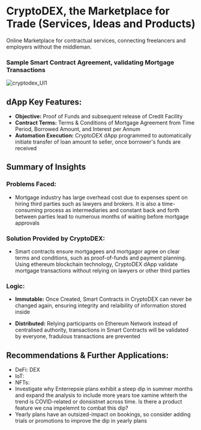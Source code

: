 # CryptoDEX, the Marketplace for Trade (Services, Ideas and Products)
Online Marketplace for contractual services, connecting freelancers and employers without the middleman.


### Sample Smart Contract Agreement, validating Mortgage Transactions
![cryptodex_UI1](https://github.com/user-attachments/assets/5b44ae18-2d2a-440e-b3bb-35b55979f9c3)




## dApp Key Features:
- **Objective:** Proof of Funds and subsequent release of Credit Facility
- **Contract Terms:** Terms & Conditions of Mortgage Agreement from Time Period, Borrowed Amount, and Interest per Annum
- **Automation Execution:** CryptoDEX dApp programmed to automatically initiate transfer of loan amount to seller, once borrower's funds are received

## Summary of Insights

### Problems Faced:
- Mortgage industry has large overhead cost due to expenses spent on hiring third parties such as lawyers and brokers. It is also a time-consuming process as intermediaries and constant back and forth between parties lead to numerous months of waiting before mortgage approvals

### Solution Provided by CryptoDEX:
- Smart contracts ensure mortgagees and mortgagor agree on clear terms and conditions, such as proof-of-funds and payment planning. Using ethereum blockchain technology, CryptoDEX dApp validate mortgage transactions without relying on lawyers or other third parties

### Logic:
- **Immutable:** Once Created, Smart Contracts in CryptoDEX can never be changed again, ensuring integrity and relaibility of information stored inside

- **Distributed:** Relying participants on Ethereum Network instead of centralised authority, transactions in Smart Contracts will be validated by everyone, fradulous transactions are prevented

## Recommendations & Further Applications:
- DeFi: DEX
- IoT:
- NFTs:
- Investigate why Enterrepsie plans exhibit a steep dip in summer months and expand the analysis to include more years toe xamine whterh the trend is COVID-related or donsistnet across time. Is there a product feature we cna impelemnt to combat this dip?
- Yearly plans have an outsized-impact on bookings, so consider adding trials or promotions to improve the dip in yearly plans


